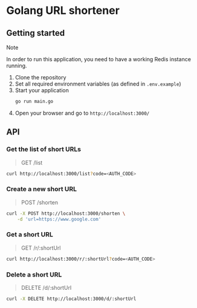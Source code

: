 # Golang URL shortener

## Getting started

> [!NOTE]
> In order to run this application, you need to have a working Redis instance running.

1. Clone the repository
2. Set all required environment variables (as defined in `.env.example`)
3. Start your application
    ```bash
    go run main.go
    ```
4. Open your browser and go to `http://localhost:3000/`

## API

### Get the list of short URLs

> GET /list

```bash
curl http://localhost:3000/list?code=<AUTH_CODE>
```

### Create a new short URL

> POST /shorten

```bash
curl -X POST http://localhost:3000/shorten \
    -d 'url=https://www.google.com'
```

### Get a short URL

> GET /r/:shortUrl
 
```bash
curl http://localhost:3000/r/:shortUrl?code=<AUTH_CODE>
```

### Delete a short URL

> DELETE /d/:shortUrl

```bash
curl -X DELETE http://localhost:3000/d/:shortUrl
```